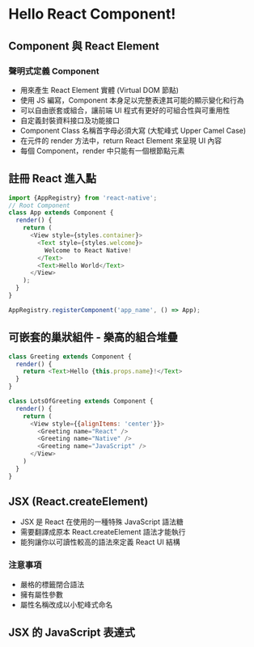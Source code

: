 # Hello React Component!

## Component 與 React Element

### 聲明式定義 Component

- 用來產生 React Element 實體 (Virtual DOM 節點)
- 使用 JS 編寫，Component 本身足以完整表達其可能的顯示變化和行為
- 可以自由嵌套或組合，讓前端 UI 程式有更好的可組合性與可重用性
- 自定義封裝資料接口及功能接口
- Component Class 名稱首字母必須大寫 (大駝峰式 Upper Camel Case)
- 在元件的 render 方法中，return React Element 來呈現 UI 內容
- 每個 Component，render 中只能有一個根節點元素

## 註冊 React 進入點

```javascript
import {AppRegistry} from 'react-native';
// Root Component
class App extends Component {
  render() {
    return (
      <View style={styles.container}>
        <Text style={styles.welcome}>
          Welcome to React Native!
        </Text>
        <Text>Hello World</Text>
      </View>
    );
  }
}

AppRegistry.registerComponent('app_name', () => App);
```

## 可嵌套的巢狀組件 - 樂高的組合堆疊

```javascript
class Greeting extends Component {
  render() {
    return <Text>Hello {this.props.name}!</Text>
  }
}
```

```javascript
class LotsOfGreeting extends Component {
  render() {
    return (
      <View style={{alignItems: 'center'}}>
        <Greeting name="React" />
        <Greeting name="Native" />
        <Greeting name="JavaScript" />
      </View>
    )
  }
}
```

## JSX (React.createElement)

- JSX 是 React 在使用的一種特殊 JavaScript 語法糖
- 需要翻譯成原本 React.createElement 語法才能執行
- 能狗讓你以可讀性較高的語法來定義 React UI 結構

### 注意事項

- 嚴格的標籤閉合語法
- 擁有屬性參數
- 屬性名稱改成以小駝峰式命名

## JSX 的 JavaScript 表達式


